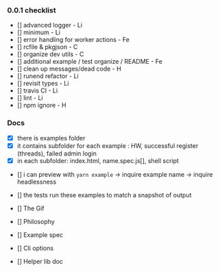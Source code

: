 ### 0.0.1 checklist

* [] advanced logger - Li
* [] minimum - Li
* [] error handling for worker actions - Fe
* [] rcfile & pkgjson - C
* [] organize dev utils - C
* [] additional example / test organize / README - Fe
* [] clean up messages/dead code - H
* [] runend refactor - Li
* [] revisit types - Li
* [] travis CI - Li
* [] lint - Li
* [] npm ignore - H

### Docs

* [x] there is examples folder
* [x] it contains subfolder for each example : HW, successful register (threads), failed admin login
* [x] in each subfolder: index.html, name.spec.js[], shell script
* [] i can preview with `yarn example` -> inquire example name -> inquire headlessness
* [] the tests run these examples to match a snapshot of output

* [] The Gif
* [] Philosophy
* [] Example spec
* [] Cli options
* [] Helper lib doc